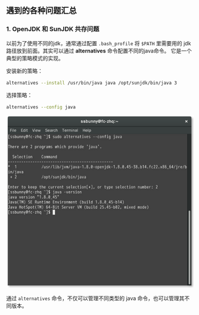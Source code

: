 ## 遇到的各种问题汇总

### 1. OpenJDK 和 SunJDK 共存问题

以前为了使用不同的jdk，通常通过配置 `.bash_profile` 将 `$PATH` 里需要用的 jdk
路径放到前面。其实可以通过 **alternatives** 命令配置不同的java命令。
它是一个典型的策略模式的实现。

安装新的策略：

````````sh
alternatives --install /usr/bin/java java /opt/sunjdk/bin/java 3
````````

选择策略：

````````sh
alternatives --config java
````````
![alternatives config](img/alternatives_1.png)

通过 `alternatives` 命令，不仅可以管理不同类型的 java 命令，也可以管理其不同版本。
